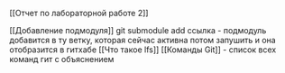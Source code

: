 [[Отчет по лабораторной работе 2]]

[[Добавление подмодуля]]
git submodule add ссылка - подмодуль добавится в ту ветку, которая сейчас активна
потом запушить и она отобразится в гитхабе
[[Что такое lfs]]
[[Команды Git]] - список всех команд гит с объяснением

